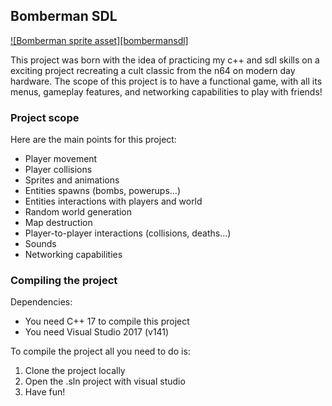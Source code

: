 ## Bomberman SDL

[![Bomberman sprite asset][bombermansdl]](bomberman/assets/sprites/playerSpriteSheet.png)

This project was born with the idea of practicing my c++ and sdl skills on a exciting project recreating a cult classic from the n64 on modern day hardware.
The scope of this project is to have a functional game, with all its menus, gameplay features, and networking capabilities to play with friends!

### Project scope

Here are the main points for this project:

* Player movement
* Player collisions
* Sprites and animations
* Entities spawns (bombs, powerups...)
* Entities interactions with players and world
* Random world generation
* Map destruction
* Player-to-player interactions (collisions, deaths...)
* Sounds
* Networking capabilities

### Compiling the project

Dependencies:
* You need C++ 17 to compile this project
* You need Visual Studio 2017 (v141)

To compile the project all you need to do is:

1. Clone the project locally
2. Open the .sln project with visual studio
3. Have fun!
